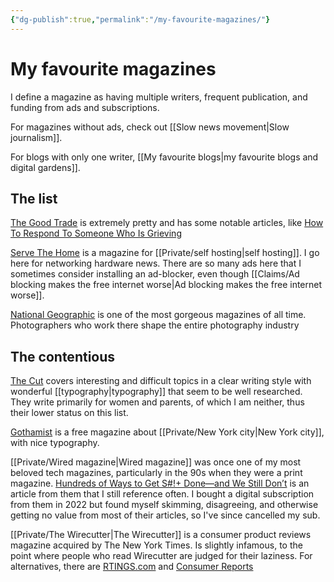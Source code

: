 ```yaml
---
{"dg-publish":true,"permalink":"/my-favourite-magazines/"}
---
```



# My favourite magazines

I define a magazine as having multiple writers, frequent publication, and funding from ads and subscriptions.

For magazines without ads, check out [[Slow news movement\|Slow journalism]].

For blogs with only one writer, [[My favourite blogs\|my favourite blogs and digital gardens]].

## The list

[The Good Trade](https://www.thegoodtrade.com/) is extremely pretty and has some notable articles, like [How To Respond To Someone Who Is Grieving](https://www.thegoodtrade.com/features/how-to-respond-to-someone-who-is-grieving/)

[Serve The Home](https://www.servethehome.com/) is a magazine for [[Private/self hosting\|self hosting]]. I go here for networking hardware news. There are so many ads here that I sometimes consider installing an ad-blocker, even though [[Claims/Ad blocking makes the free internet worse\|Ad blocking makes the free internet worse]].

[National Geographic](https://www.nationalgeographic.com/) is one of the most gorgeous magazines of all time. Photographers who work there shape the entire photography industry

## The contentious

[The Cut](https://www.thecut.com/) covers interesting and difficult topics in a clear writing style with wonderful [[typography\|typography]] that seem to be well researched.  They write primarily for women and parents, of which I am neither, thus their lower status on this list.

[Gothamist](https://gothamist.com/) is a free magazine about [[Private/New York city\|New York city]], with nice typography.

[[Private/Wired magazine\|Wired magazine]] was once one of my most beloved tech magazines, particularly in the 90s when they were a print magazine. [Hundreds of Ways to Get S#!+ Done—and We Still Don’t](https://www.wired.com/story/to-do-apps-failed-productivity-tools/) is an article from them that I still reference often. I bought a digital subscription from them in 2022 but found myself skimming, disagreeing, and otherwise getting no value from most of their articles, so I've since cancelled my sub.

[[Private/The Wirecutter\|The Wirecutter]] is a consumer product reviews magazine acquired by The New York Times. Is slightly infamous, to the point where people who read Wirecutter are judged for their laziness. For alternatives, there are [RTINGS.com](https://www.rtings.com/) and [Consumer Reports](https://www.consumerreports.org/)
